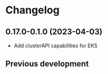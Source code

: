 # Changelog

## 0.17.0-0.1.0 (2023-04-03)


* Add clusterAPI capabilities for EKS

## Previous development

### 
